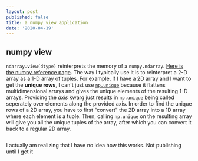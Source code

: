 ```yaml
---
layout: post
published: false
title: a numpy view application
date: '2020-04-19'
---
```

## numpy view

`ndarray.view(dtype)` reinterprets the memory of a `numpy.ndarray`. [Here is the numpy reference page](https://numpy.org/doc/stable/reference/generated/numpy.ndarray.view.html). The way I typically use it is to reinterpret a 2-D array as a 1-D array of tuples. For example, if I have a 2D array and I want to get the **unique rows**, I can't just use [`np.unique`](https://numpy.org/doc/stable/reference/generated/numpy.unique.html) because it flattens multidimensional arrays and gives the unique elements of the resulting 1-D arrays. Providing the _axis_ kwarg just results in `np.unique` being called seperately over elements along the provided axis. In order to find the unique rows of a 2D array, you have to first "convert" the 2D array into a 1D array where each element is a tuple. Then, calling `np.unique` on the resulting array will give you all the unique tuples of the array, after which you can convert it back to a regular 2D array.

```

```

I actually am realizing that I have no idea how this works. Not publishing until I get it